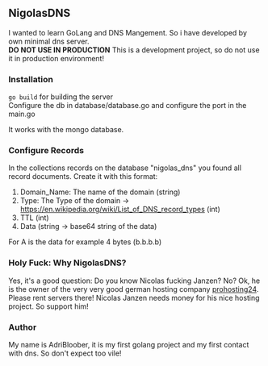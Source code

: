 ## NigolasDNS

I wanted to learn GoLang and DNS Mangement. So i have developed by own minimal dns server.  
**DO NOT USE IN PRODUCTION**
This is a development project, so do not use it in production environment!

### Installation

``go build`` for building the server  
Configure the db in database/database.go and configure the port in the main.go

It works with the mongo database.

### Configure Records

In the collections records on the database "nigolas_dns" you found all record documents. Create it with this format:  
1. Domain_Name: The name of the domain (string)
2. Type: The Type of the domain -> https://en.wikipedia.org/wiki/List_of_DNS_record_types (int)
3. TTL (int)
4. Data (string -> base64 string of the data)

For A is the data for example 4 bytes (b.b.b.b)

### Holy Fuck: Why NigolasDNS?

Yes, it's a good question: Do you know Nicolas fucking Janzen? No? Ok, he is the owner of the very very good german hosting
company [prohosting24](https://prohosting24.de). Please rent servers there! Nicolas Janzen needs money for his nice
hosting project. So support him!

### Author

My name is AdriBloober, it is my first golang project and my first contact with dns. So don't expect too vile!
